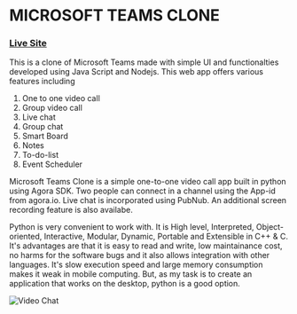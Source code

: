 # MICROSOFT TEAMS CLONE
### [Live Site](https://teams-cloneapp.herokuapp.com/)
This is a clone of Microsoft Teams made with simple UI and functionalties developed using Java Script and Nodejs.
This web app offers various features including

1. One to one video call
2. Group video call
3. Live chat
4. Group chat
5. Smart Board
6. Notes
7. To-do-list
8. Event Scheduler



Microsoft Teams Clone is a simple one-to-one video call app  built in python using Agora SDK. 
Two people can connect in a channel using the App-id from agora.io. Live chat is incorporated using PubNub. An additional screen recording feature is also availabe.

Python is very convenient to work with. It is High level, Interpreted, Object-oriented, Interactive, Modular, Dynamic, Portable and Extensible in C++ & C.
It's advantages are that it is easy to read and write, low maintainance cost, no harms for the software bugs  and it also allows integration with other languages.
It's slow execution speed and large memory consumption makes it weak in mobile computing. But, as my task is to create an application that works on the desktop, python is a good option.

![Video Chat](https://i.ibb.co/nwHKSzM/home.jpg)


